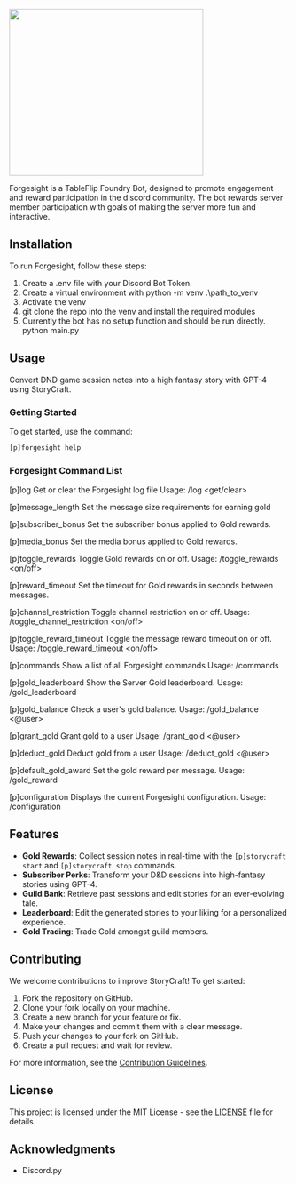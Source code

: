 <a href="url"><img src="https://iili.io/JnF9oG9.webp" align="center" height="300" width="350" ></a>


Forgesight is a TableFlip Foundry Bot, designed to promote engagement and reward participation in the discord community. The bot rewards server member participation with goals of making the server more fun and interactive. 

## Installation

To run Forgesight, follow these steps:

1. Create a .env file with your Discord Bot Token. 
2. Create a virtual environment with python -m venv .\path_to_venv
3. Activate the venv
4. git clone the repo into the venv and install the required modules 
5. Currently the bot has no setup function and should be run directly. python main.py

## Usage

Convert DND game session notes into a high fantasy story with GPT-4 using StoryCraft.

### Getting Started

To get started, use the command:

```bash
[p]forgesight help
```

### Forgesight Command List

[p]log
Get or clear the Forgesight log file
Usage: /log <get/clear>

[p]message_length
Set the message size requirements for earning gold

[p]subscriber_bonus
Set the subscriber bonus applied to Gold rewards.

[p]media_bonus
Set the media bonus applied to Gold rewards.

[p]toggle_rewards
Toggle Gold rewards on or off.
Usage: /toggle_rewards <on/off>

[p]reward_timeout
Set the timeout for Gold rewards in seconds between messages.

[p]channel_restriction
Toggle channel restriction on or off.
Usage: /toggle_channel_restriction <on/off>

[p]toggle_reward_timeout
Toggle the message reward timeout on or off.
Usage: /toggle_reward_timeout <on/off>

[p]commands
Show a list of all Forgesight commands
Usage: /commands

[p]gold_leaderboard
Show the Server Gold leaderboard.
Usage: /gold_leaderboard

[p]gold_balance
Check a user's gold balance.
Usage: /gold_balance <@user>

[p]grant_gold
Grant gold to a user
Usage: /grant_gold <@user> <amount of gold>

[p]deduct_gold
Deduct gold from a user
Usage: /deduct_gold <@user> <amount of gold>

[p]default_gold_award
Set the gold reward per message.
Usage: /gold_reward <number of gold>

[p]configuration
Displays the current Forgesight configuration.
Usage: /configuration

## Features

- **Gold Rewards**: Collect session notes in real-time with the `[p]storycraft start` and `[p]storycraft stop` commands.
- **Subscriber Perks**: Transform your D&D sessions into high-fantasy stories using GPT-4.
- **Guild Bank**: Retrieve past sessions and edit stories for an ever-evolving tale.
- **Leaderboard**: Edit the generated stories to your liking for a personalized experience.
- **Gold Trading**: Trade Gold amongst guild members.

## Contributing

We welcome contributions to improve StoryCraft! To get started:

1. Fork the repository on GitHub.
2. Clone your fork locally on your machine.
3. Create a new branch for your feature or fix.
4. Make your changes and commit them with a clear message.
5. Push your changes to your fork on GitHub.
6. Create a pull request and wait for review.

For more information, see the [Contribution Guidelines](CONTRIBUTING.md).

## License

This project is licensed under the MIT License - see the [LICENSE](LICENSE) file for details.

## Acknowledgments

- Discord.py
